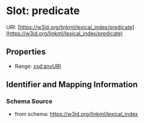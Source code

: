 # Slot: predicate

URI: [https://w3id.org/linkml/lexical_index/predicate](https://w3id.org/linkml/lexical_index/predicate)



<!-- no inheritance hierarchy -->


## Properties

 * Range: [xsd:anyURI](http://www.w3.org/2001/XMLSchema#anyURI)



## Identifier and Mapping Information







### Schema Source


* from schema: https://w3id.org/linkml/lexical_index



